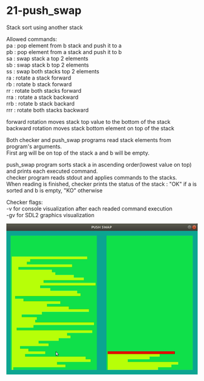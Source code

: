 # 21-push_swap
Stack sort using another stack  
  
Allowed commands:  
pa : pop element from b stack and push it to a  
pb : pop element from a stack and push it to b  
sa : swap stack a top 2 elements  
sb : swap stack b top 2 elements  
ss : swap both stacks top 2 elements  
ra : rotate a stack forward  
rb : rotate b stack forward  
rr : rotate both stacks forward  
rra : rotate a stack backward  
rrb : rotate b stack backard  
rrr : rotate both stacks backward  
  
forward rotation moves stack top value to the bottom of the stack  
backward rotation moves stack bottom element on top of the stack  

Both checker and push_swap programs read stack elements from program's arguments.  
First arg will be on top of the stack a and b will be empty.  
  
push_swap program sorts stack a in ascending order(lowest value on top) and prints each executed command.  
checker program reads stdout and applies commands to the stacks.  
When reading is finished, checker prints the status of the stack : "OK" if a is sorted and b is empty, "KO" otherwise  
  
Checker flags:  
  -v for console visualization after each readed command execution  
  -gv for SDL2 graphics visualization  
    
  ![](demo/push_swap.gif)
